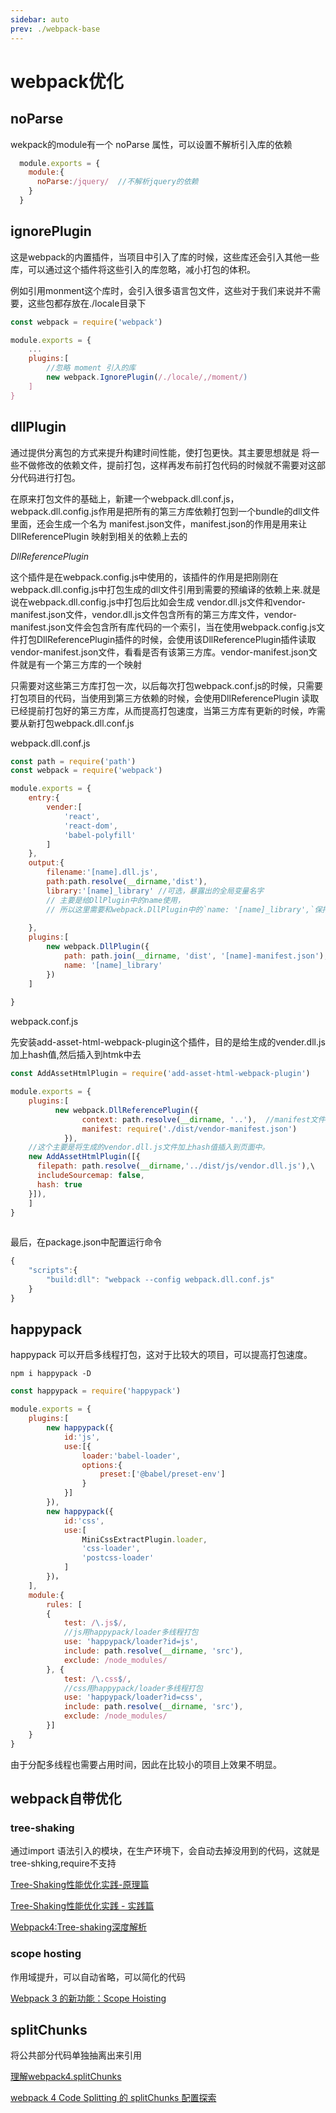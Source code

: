 ```yaml
---
sidebar: auto
prev: ./webpack-base
---
```


# webpack优化

## noParse

wekpack的module有一个 noParse 属性，可以设置不解析引入库的依赖


```js
  module.exports = {
    module:{
      noParse:/jquery/  //不解析jquery的依赖 
    }
  }
```

## ignorePlugin

这是webpack的内置插件，当项目中引入了库的时候，这些库还会引入其他一些库，可以通过这个插件将这些引入的库忽略，减小打包的体积。

例如引用monment这个库时，会引入很多语言包文件，这些对于我们来说并不需要，这些包都存放在./locale目录下

```js
const webpack = require('webpack')

module.exports = {
    ...
    plugins:[
        //忽略 moment 引入的库
        new webpack.IgnorePlugin(/./locale/,/moment/)
    ]
}
```


## dllPlugin

通过提供分离包的方式来提升构建时间性能，使打包更快。其主要思想就是 将一些不做修改的依赖文件，提前打包，这样再发布前打包代码的时候就不需要对这部分代码进行打包。

在原来打包文件的基础上，新建一个webpack.dll.conf.js，webpack.dll.config.js作用是把所有的第三方库依赖打包到一个bundle的dll文件里面，还会生成一个名为 manifest.json文件，manifest.json的作用是用来让 DllReferencePlugin 映射到相关的依赖上去的

*DllReferencePlugin*

这个插件是在webpack.config.js中使用的，该插件的作用是把刚刚在webpack.dll.config.js中打包生成的dll文件引用到需要的预编译的依赖上来.就是说在webpack.dll.config.js中打包后比如会生成 vendor.dll.js文件和vendor-manifest.json文件，vendor.dll.js文件包含所有的第三方库文件，vendor-manifest.json文件会包含所有库代码的一个索引，当在使用webpack.config.js文件打包DllReferencePlugin插件的时候，会使用该DllReferencePlugin插件读取vendor-manifest.json文件，看看是否有该第三方库。vendor-manifest.json文件就是有一个第三方库的一个映射

只需要对这些第三方库打包一次，以后每次打包webpack.conf.js的时候，只需要打包项目的代码，当使用到第三方依赖的时候，会使用DllReferencePlugin 读取已经提前打包好的第三方库，从而提高打包速度，当第三方库有更新的时候，咋需要从新打包webpack.dll.conf.js 

webpack.dll.conf.js

```js
const path = require('path')
const webpack = require('webpack')

module.exports = {
    entry:{
        vender:[
            'react',
            'react-dom',
            'babel-polyfill'
        ]
    },
    output:{
        filename:'[name].dll.js',
        path:path.resolve(__dirname,'dist'),
        library:'[name]_library' //可选，暴露出的全局变量名字
        // 主要是给DllPlugin中的name使用，
        // 所以这里需要和webpack.DllPlugin中的`name: '[name]_library',`保持一致
        
    },
    plugins:[
        new webpack.DllPlugin({
            path: path.join(__dirname, 'dist', '[name]-manifest.json'), //生成上文说到清单文件，放在dist文件下面
            name: '[name]_library'
        })
    ]
    
}
```

webpack.conf.js

先安装add-asset-html-webpack-plugin这个插件，目的是给生成的vender.dll.js加上hash值,然后插入到htmk中去 


```js
const AddAssetHtmlPlugin = require('add-asset-html-webpack-plugin')

module.exports = {
    plugins:[
          new webpack.DllReferencePlugin({
                context: path.resolve(__dirname, '..'),  //manifest文件中请求的上下文
                manifest: require('./dist/vendor-manifest.json')
            }),
    //这个主要是将生成的vendor.dll.js文件加上hash值插入到页面中。
    new AddAssetHtmlPlugin([{
      filepath: path.resolve(__dirname,'../dist/js/vendor.dll.js'),\
      includeSourcemap: false,
      hash: true
    }]),
    ]
}
 
```

最后，在package.json中配置运行命令
```js
{
    "scripts":{
        "build:dll": "webpack --config webpack.dll.conf.js"
    }
}
```


## happypack

happypack 可以开启多线程打包，这对于比较大的项目，可以提高打包速度。

`npm i happypack -D`

```js
const happypack = require('happypack')

module.exports = {
    plugins:[
        new happypack({
            id:'js',
            use:[{
                loader:'babel-loader',
                options:{
                    preset:['@babel/preset-env']
                }
            }]
        }),
        new happypack({
            id:'css',
            use:[
                MiniCssExtractPlugin.loader,
				'css-loader',
				'postcss-loader'
			]
        })，
    ],
    module:{
        rules: [
		{
			test: /\.js$/,
			//js用happypack/loader多线程打包
			use: 'happypack/loader?id=js',
			include: path.resolve(__dirname, 'src'),
			exclude: /node_modules/
		}, {
			test: /\.css$/,
			//css用happypack/loader多线程打包
			use: 'happypack/loader?id=css',
			include: path.resolve(__dirname, 'src'),
			exclude: /node_modules/
		}]
    }
}
```

由于分配多线程也需要占用时间，因此在比较小的项目上效果不明显。




## webpack自带优化

### tree-shaking

通过import 语法引入的模块，在生产环境下，会自动去掉没用到的代码，这就是tree-shking,require不支持

 [Tree-Shaking性能优化实践-原理篇](https://juejin.im/post/5a4dc842518825698e7279a9)
 
[Tree-Shaking性能优化实践 - 实践篇](https://juejin.im/post/5a4dca1d518825128654fa78)

[Webpack4:Tree-shaking深度解析](http://blog.ctomorrow.top/2019/02/15/tree-shaking/)


### scope hosting  

作用域提升，可以自动省略，可以简化的代码

[Webpack 3 的新功能：Scope Hoisting](https://zhuanlan.zhihu.com/p/27980441)


## splitChunks

将公共部分代码单独抽离出来引用

[理解webpack4.splitChunks](http://blog.ctomorrow.top/2019/02/15/tree-shaking/)

[webpack 4 Code Splitting 的 splitChunks 配置探索](https://imweb.io/topic/5b66dd601402769b60847149)

